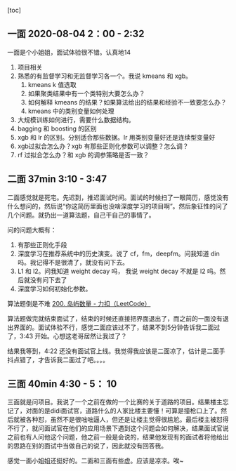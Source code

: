 [toc]


## 一面 2020-08-04 2：00 - 2:32

一面是个小姐姐，面试体验很不错。认真地14

1. 项目相关
2. 熟悉的有监督学习和无监督学习各一个。我说 kmeans 和 xgb。
    1. kmeans k 值选取
    2. 如果聚类结果中有一个类特别大要怎么办？
    3. 如何解释 kmeans 的结果？如果算法给出的结果和经验不一致要怎么办？
    4. kmeans 中的类别变量如何处理
3. 大规模训练如何进行，需要什么数据结构。
4. bagging 和 boosting 的区别
5. xgb 和 lr 的区别。分别适合那些数据。lr 用类别变量好还是连续型变量好
6. xgb过拟合怎么办？xgb 有那些正则化参数可以调整？怎么调？
7. rf 过拟合怎么办？和 xgb 的调参策略是否一致？


## 二面  37min 3:10 - 3:47 

二面感觉就是死宅。先迟到，推迟面试时间。面试的时候扫了一眼简历，感觉没有什么想问的，然后说“你这简历里面也没啥深度学习的项目啊”。然后象征性的问了几个问题。就扔出一道算法题，自己干自己的事情了。

问的问题大概有：
1. 有那些正则化手段
2. 深度学习在推荐系统中的历史演变。说了 cf，fm，deepfm。问我知道 din 吗。我记得不是很清了，就没有问下去。
3. L1 和 l2。问我知道 weight decay 吗， 我说 weight decay 不就是 l2 吗。然后就没有问下去了
3. 深度学习如何初始化参数。

算法题倒是不难 [200. 岛屿数量 - 力扣（LeetCode）](https://leetcode-cn.com/problems/number-of-islands/)

算法题做完就结束面试了，结束的时候还直接把界面退出了，而之前的一面没有退出界面的。面试体验不行，感觉二面应该过不了，结果不到5分钟告诉我二面过了，3:43 开始。心想这老哥居然让我过了？

结果我等到，4:22 还没有面试官上线。我觉得我应该是二面凉了，估计是二面手抖点错了，才告诉我二面过了吧。。。。

## 三面 40min 4:30 - 5： 10

三面就是问项目。我说了一个之前在做的一个比赛的关于道路的项目。结果楼主忘记了，对面的是didi面试官，道路什么的人家比楼主要懂！可算是撞枪口上了。然后就被各种怼，虽然不是很咄咄逼人，但还是让楼主觉得很尴尬。最后楼主被怼得不行了，就问面试官在他们的应用场景下遇到这个问题会如何解决，结果面试官说之前也有人问他这个问题，他之前一般是会说的，结果他发现有的面试者将他给出的思路在别的面试中当做自己的说了，因此就没有回答我。

感觉一面小姐姐还挺好的。二面和三面有些虚。应该是凉凉。唉~
